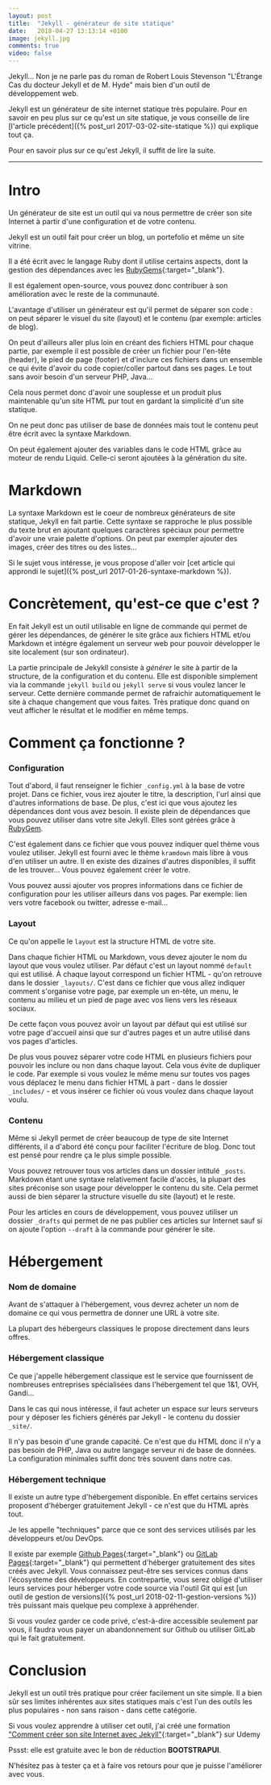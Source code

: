 ```yaml
---
layout: post
title:  "Jekyll - générateur de site statique"
date:   2018-04-27 13:13:14 +0100
image: jekyll.jpg
comments: true
video: false
---
```


Jekyll... Non je ne parle pas du roman de Robert Louis Stevenson "L'Étrange Cas du docteur Jekyll et de M. Hyde" mais bien d'un outil de développement web.

Jekyll est un générateur de site internet statique très populaire. Pour en savoir en peu plus sur ce qu'est un site statique, je vous conseille de lire [l'article précédent]({% post_url 2017-03-02-site-statique %}) qui explique tout ça.

Pour en savoir plus sur ce qu'est Jekyll, il suffit de lire la suite.

* * *

# Intro

Un générateur de site est un outil qui va nous permettre de créer son site Internet à partir d'une configuration et de votre contenu.

Jekyll est un outil fait pour créer un blog, un portefolio et même un site vitrine.

Il a été écrit avec le langage Ruby dont il utilise certains aspects, dont la gestion des dépendances avec les [RubyGems](https://rubygems.org/){:target="_blank"}.

Il est également open-source, vous pouvez donc contribuer à son amélioration avec le reste de la communauté.

L'avantage d'utiliser un générateur est qu'il permet de séparer son code : on peut séparer le visuel du site (layout) et le contenu (par exemple: articles de blog).

On peut d'ailleurs aller plus loin en créant des fichiers HTML pour chaque partie, par exemple il est possible de créer un fichier pour l'en-tête (header), le pied de page (footer) et d'inclure ces fichiers dans un ensemble ce qui évite d'avoir du code copier/coller partout dans ses pages. Le tout sans avoir besoin d'un serveur PHP, Java...

Cela nous permet donc d'avoir une souplesse et un produit plus maintenable qu'un site HTML pur tout en gardant la simplicité d'un site statique.

On ne peut donc pas utiliser de base de données mais tout le contenu peut être écrit avec la syntaxe Markdown.

On peut également ajouter des variables dans le code HTML grâce au moteur de rendu Liquid. Celle-ci seront ajoutées à la génération du site.

# Markdown

La syntaxe Markdown est le coeur de nombreux générateurs de site statique, Jekyll en fait partie.
Cette syntaxe se rapproche le plus possible du texte brut en ajoutant quelques caractères spéciaux pour permettre d'avoir une vraie palette d'options. On peut par exempler ajouter des images, créer des titres ou des listes...

Si le sujet vous intéresse, je vous propose d'aller voir [cet article qui approndi le sujet]({% post_url 2017-01-26-syntaxe-markdown %}).

# Concrètement, qu'est-ce que c'est ?

En fait Jekyll est un outil utilisable en ligne de commande qui permet de gérer les dépendances, de générer le site grâce aux fichiers HTML et/ou Markdown et intégre également un serveur web pour pouvoir développer le site localement (sur son ordinateur).

La partie principale de Jekykll consiste à *générer* le site à partir de la structure, de la configuration et du contenu. Elle est disponible simplement via la commande `jekyll build` ou `jekyll serve` si vous voulez lancer le serveur. Cette dernière commande permet de rafraichir automatiquement le site à chaque changement que vous faites. Très pratique donc quand on veut afficher le résultat et le modifier en même temps.

# Comment ça fonctionne ?

### Configuration

Tout d'abord, il faut renseigner le fichier `_config.yml` à la base de votre projet. Dans ce fichier, vous irez ajouter le titre, la description, l'url ainsi que d'autres informations de base. De plus, c'est ici que vous ajoutez les dépendances dont vous avez besoin. Il existe plein de dépendances que vous pouvez utiliser dans votre site Jekyll. Elles sont gérées grâce à [RubyGem](https://rubygems.org/).

C'est également dans ce fichier que vous pouvez indiquer quel thème vous voulez utiliser. Jekyll est fourni avec le thème `kramdown` mais libre à vous d'en utiliser un autre. Il en existe des dizaines d'autres disponibles, il suffit de les trouver... Vous pouvez également créer le votre.

Vous pouvez aussi ajouter vos propres informations dans ce fichier de configuration pour les utiliser ailleurs dans vos pages. Par exemple: lien vers votre facebook ou twitter, adresse e-mail...

### Layout

Ce qu'on appelle le `layout` est la structure HTML de votre site.

Dans chaque fichier HTML ou Markdown, vous devez ajouter le nom du layout que vous voulez utiliser. Par défaut c'est un layout nommé `default` qui est utilisé. À chaque layout correspond un fichier HTML - qu'on retrouve dans le dossier `_layouts/`. C'est dans ce fichier que vous allez indiquer comment s'organise votre page, par exemple un en-tête, un menu, le contenu au milieu et un pied de page avec vos liens vers les réseaux sociaux.

De cette façon vous pouvez avoir un layout par défaut qui est utilisé sur votre page d'accueil ainsi que sur d'autres pages et un autre utilisé dans vos pages d'articles.

De plus vous pouvez séparer votre code HTML en plusieurs fichiers pour pouvoir les inclure ou non dans chaque layout. Cela vous évite de dupliquer le code. Par exemple si vous voulez le même menu sur toutes vos pages vous déplacez le menu dans fichier HTML à part - dans le dossier `_includes/` - et vous insérer ce fichier où vous voulez dans chaque layout voulu.

### Contenu

Même si Jekyll permet de créer beaucoup de type de site Internet différents, il a d'abord été conçu pour faciliter l'écriture de blog. Donc tout est pensé pour rendre ça le plus simple possible.

Vous pouvez retrouver tous vos articles dans un dossier intitulé `_posts`. Markdown étant une syntaxe relativement facile d'accès, la plupart des sites préconise son usage pour développer le contenu du site. Cela permet aussi de bien séparer la structure visuelle du site (layout) et le reste.

Pour les articles en cours de développement, vous pouvez utiliser un dossier `_drafts` qui permet de ne pas publier ces articles sur Internet sauf si on ajoute l'option `--draft` à la commande pour générer le site.

# Hébergement

### Nom de domaine

Avant de s'attaquer à l'hébergement, vous devrez acheter un nom de domaine ce qui vous permettra de donner une URL à votre site.

La plupart des hébergeurs classiques le propose directement dans leurs offres.

### Hébergement classique

Ce que j'appelle hébergement classique est le service que fournissent de nombreuses entreprises spécialisées dans l'hébergement tel que 1&1, OVH, Gandi...

Dans le cas qui nous intéresse, il faut acheter un espace sur leurs serveurs pour y déposer les fichiers générés par Jekyll - le contenu du dossier `_site/`.

Il n'y pas besoin d'une grande capacité. Ce n'est que du HTML donc il n'y a pas besoin de PHP, Java ou autre langage serveur ni de base de données. La configuration minimales suffit donc très souvent dans notre cas.

### Hébergement technique

Il existe un autre type d'hébergement disponible. En effet certains services proposent d'héberger gratuitement Jekyll - ce n'est que du HTML après tout.

Je les appelle "techniques" parce que ce sont des services utilisés par les développeurs et/ou DevOps.

Il existe par exemple [Github Pages](https://pages.github.com){:target="_blank"} ou [GitLab Pages](https://docs.gitlab.com/ee/user/project/pages){:target="_blank"} qui permettent d'héberger gratuitement des sites créés avec Jekyll. Vous connaissez peut-être ses services connus dans l'écosysteme des développeurs. En contrepartie, vous serez obligé d'utiliser leurs services pour héberger votre code source via l'outil Git qui est [un outil de gestion de versions]({% post_url 2018-02-11-gestion-versions %}) très puissant mais quelque peu complexe à appréhender.

Si vous voulez garder ce code privé, c'est-à-dire accessible seulement par vous, il faudra vous payer un abandonnement sur Github ou utiliser GitLab qui le fait gratuitement.

# Conclusion

Jekyll est un outil très pratique pour créer facilement un site simple. Il a bien sûr ses limites inhérentes aux sites statiques mais c'est l'un des outils les plus populaires - non sans raison - dans cette catégorie.

Si vous voulez apprendre à utiliser cet outil, j'ai créé une formation ["Comment créer son site Internet avec Jekyll"](https://www.udemy.com/creer-son-site-internet-avec-jekyll/){:target="_blank"} sur Udemy

Pssst: elle est gratuite avec le bon de réduction **BOOTSTRAPUI**.

N'hésitez pas à tester ça et à faire vos retours pour que je puisse l'améliorer avec vous.